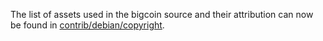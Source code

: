 The list of assets used in the bigcoin source and their attribution can now be found in [contrib/debian/copyright](../contrib/debian/copyright).
